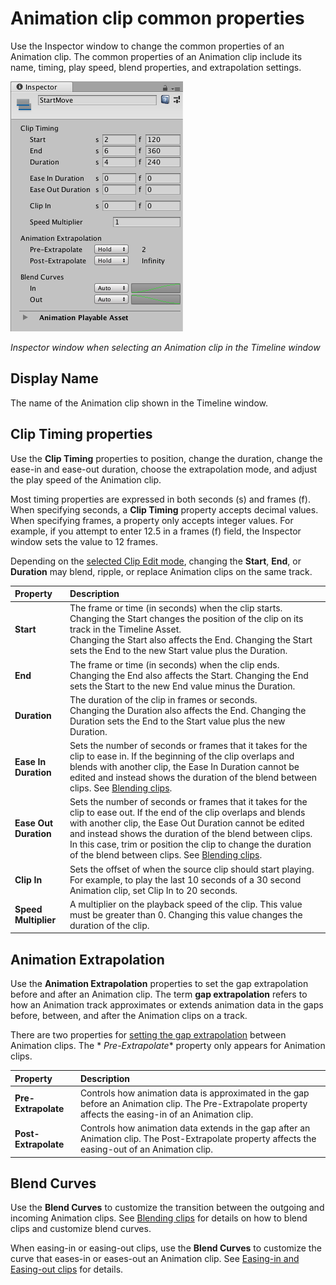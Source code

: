 # Animation clip common properties

Use the Inspector window to change the common properties of an Animation clip. The common properties of an Animation
clip include its name, timing, play speed, blend properties, and extrapolation settings.

![Inspector window when selecting an Animation clip in the Timeline window](images/timeline_inspector_animation_clip_common.png)

_Inspector window when selecting an Animation clip in the Timeline window_

## Display Name

The name of the Animation clip shown in the Timeline window.

## Clip Timing properties

Use the **Clip Timing** properties to position, change the duration, change the ease-in and ease-out duration, choose
the extrapolation mode, and adjust the play speed of the Animation clip.

Most timing properties are expressed in both seconds (s) and frames (f). When specifying seconds, a **Clip Timing**
property accepts decimal values. When specifying frames, a property only accepts integer values. For example, if you
attempt to enter 12.5 in a frames (f) field, the Inspector window sets the value to 12 frames.

Depending on the [selected Clip Edit mode](clp_about.md), changing the **Start**, **End**, or **Duration** may blend,
ripple, or replace Animation clips on the same track.

| **Property**          | **Description**                                                                                                                                                                                                                                                                                                                                                             |
|:----------------------|:----------------------------------------------------------------------------------------------------------------------------------------------------------------------------------------------------------------------------------------------------------------------------------------------------------------------------------------------------------------------------|
| **Start**             | The frame or time (in seconds) when the clip starts. Changing the Start changes the position of the clip on its track in the Timeline Asset.<br />Changing the Start also affects the End. Changing the Start sets the End to the new Start value plus the Duration.                                                                                                        |
| **End**               | The frame or time (in seconds) when the clip ends.<br />Changing the End also affects the Start. Changing the End sets the Start to the new End value minus the Duration.                                                                                                                                                                                                   |
| **Duration**          | The duration of the clip in frames or seconds.<br />Changing the Duration also affects the End. Changing the Duration sets the End to the Start value plus the new Duration.                                                                                                                                                                                                |
| **Ease In Duration**  | Sets the number of seconds or frames that it takes for the clip to ease in. If the beginning of the clip overlaps and blends with another clip, the Ease In Duration cannot be edited and instead shows the duration of the blend between clips. See [Blending clips](clp_blend.md).                                                                                        |
| **Ease Out Duration** | Sets the number of seconds or frames that it takes for the clip to ease out. If the end of the clip overlaps and blends with another clip, the Ease Out Duration cannot be edited and instead shows the duration of the blend between clips. In this case, trim or position the clip to change the duration of the blend between clips. See [Blending clips](clp_blend.md). |
| **Clip In**           | Sets the offset of when the source clip should start playing. For example, to play the last 10 seconds of a 30 second Animation clip, set Clip In to 20 seconds.                                                                                                                                                                                                            |
| **Speed Multiplier**  | A multiplier on the playback speed of the clip. This value must be greater than 0. Changing this value changes the duration of the clip.                                                                                                                                                                                                                                    |

## Animation Extrapolation

Use the **Animation Extrapolation** properties to set the gap extrapolation before and after an Animation clip. The term
**gap extrapolation** refers to how an Animation track approximates or extends animation data in the gaps before,
between, and after the Animation clips on a track.

There are two properties for [setting the gap extrapolation](clp_gap_extrap.md) between Animation clips. The *
*Pre-Extrapolate** property only appears for Animation clips.

| **Property**         | **Description**                                                                                                                                           |
|:---------------------|:----------------------------------------------------------------------------------------------------------------------------------------------------------|
| **Pre-Extrapolate**  | Controls how animation data is approximated in the gap before an Animation clip. The Pre-Extrapolate property affects the easing-in of an Animation clip. |
| **Post-Extrapolate** | Controls how animation data extends in the gap after an Animation clip. The Post-Extrapolate property affects the easing-out of an Animation clip.        |

## Blend Curves

Use the **Blend Curves** to customize the transition between the outgoing and incoming Animation clips.
See [Blending clips](clp_blend.md) for details on how to blend clips and customize blend curves.

When easing-in or easing-out clips, use the **Blend Curves** to customize the curve that eases-in or eases-out an
Animation clip. See [Easing-in and Easing-out clips](clp_ease.md) for details.
